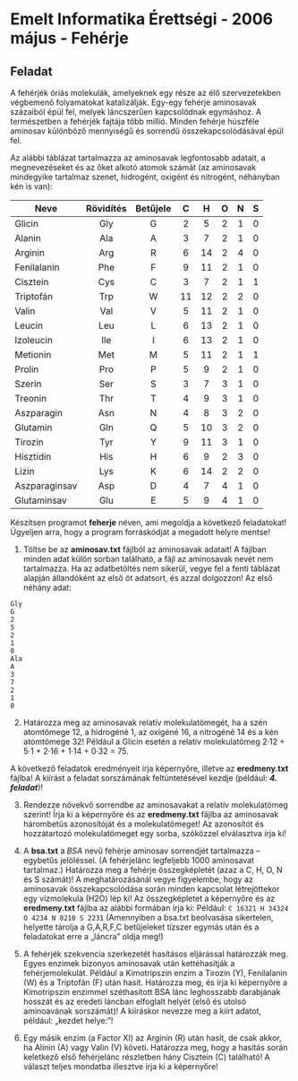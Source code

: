 # Emelt Informatika Érettségi - 2006 május - Fehérje

## Feladat
A fehérjék óriás molekulák, amelyeknek egy része az élő szervezetekben végbemenő folyamatokat katalizálják. Egy-egy fehérje aminosavak százaiból épül fel, melyek láncszerűen kapcsolódnak egymáshoz. A természetben a fehérjék fajtája több millió. Minden fehérje húszféle aminosav különböző mennyiségű és sorrendű összekapcsolódásával épül fel.

Az alábbi táblázat tartalmazza az aminosavak legfontosabb adatait, a megnevezéseket és az őket alkotó atomok számát (az aminosavak mindegyike tartalmaz szenet, hidrogént, oxigént és nitrogént, néhányban kén is van):


| Neve | Rövidítés | Betűjele |   C   |   H   |   O   |   N   |   S   |
| ---- | :-------: | :------: | :---: | :---: | :---: | :---: | :---: |
| Glicin | Gly | G | 2 | 5 | 2 | 1 | 0 |
| Alanin | Ala | A | 3 | 7 | 2 | 1 | 0 |
| Arginin | Arg | R | 6 | 14 | 2 | 4 | 0 |
| Fenilalanin | Phe | F | 9 | 11 | 2 | 1 | 0 |
| Cisztein | Cys | C | 3 | 7 | 2 | 1 | 1 |
| Triptofán | Trp | W | 11 | 12 | 2 | 2 | 0 |
| Valin | Val | V | 5 | 11 | 2 | 1 | 0 |
| Leucin | Leu | L | 6 | 13 | 2 | 1 | 0 |
| Izoleucin | Ile | I | 6 | 13 | 2 | 1 | 0 |
| Metionin | Met | M | 5 | 11 | 2 | 1 | 1 |
| Prolin | Pro | P | 5 | 9 | 2 | 1 | 0 |
| Szerin | Ser | S | 3 | 7 | 3 | 1 | 0 |
| Treonin | Thr | T | 4 | 9 | 3 | 1 | 0 |
| Aszparagin | Asn | N | 4 | 8 | 3 | 2 | 0 |
| Glutamin | Gln | Q | 5 | 10 | 3 | 2 | 0 |
| Tirozin | Tyr | Y | 9 | 11 | 3 | 1 | 0 |
| Hisztidin | His | H | 6 | 9 | 2 | 3 | 0 |
| Lizin | Lys | K | 6 | 14 | 2 | 2 | 0 |
| Aszparaginsav | Asp | D | 4 | 7 | 4 | 1 | 0 |
| Glutaminsav | Glu | E | 5 | 9 | 4 | 1 | 0 |

Készítsen programot **feherje** néven, ami megoldja a következő feladatokat! Ügyeljen arra, hogy a program forráskódját a megadott helyre mentse!

1. Töltse be az **aminosav.txt** fájlból az aminosavak adatait! A fájlban minden adat külön sorban található, a fájl az aminosavak nevét nem tartalmazza. Ha az adatbetöltés nem sikerül, vegye fel a fenti táblázat alapján állandóként az első öt adatsort, és azzal dolgozzon!
Az első néhány adat:
```
Gly
G
2
5
2
1
0
Ala
A
3
7
2
1
0
```

2. Határozza meg az aminosavak relatív molekulatömegét, ha a szén atomtömege 12, a hidrogéné 1, az oxigéné 16, a nitrogéné 14 és a kén atomtömege 32! Például a Glicin esetén a relatív molekulatömeg 2·12 + 5·1 + 2·16 + 1·14 + 0·32 = 75.

A következő feladatok eredményeit írja képernyőre, illetve az **eredmeny.txt** fájlba! A kiírást a feladat sorszámának feltüntetésével kezdje (például: **_4. feladat_**)!

3. Rendezze növekvő sorrendbe az aminosavakat a relatív molekulatömeg szerint! Írja ki a képernyőre és az **eredmeny.txt** fájlba az aminosavak hárombetűs azonosítóját és a molekulatömeget! Az azonosítót és hozzátartozó molekulatömeget egy sorba, szóközzel elválasztva írja ki!

4. A **bsa.txt** a _BSA_ nevű fehérje aminosav sorrendjét tartalmazza – egybetűs jelöléssel. (A fehérjelánc legfeljebb 1000 aminosavat tartalmaz.) Határozza meg a fehérje összegképletét (azaz a C, H, O, N és S számát)! A meghatározásánál vegye figyelembe, hogy az aminosavak összekapcsolódása során minden kapcsolat létrejöttekor egy vízmolekula (H2O) lép ki! Az összegképletet a képernyőre és az **eredmeny.txt** fájlba az alábbi formában írja ki:
Például: 
`C 16321 H 34324 O 4234 N 8210 S 2231`
(Amennyiben a bsa.txt beolvasása sikertelen, helyette tárolja a G,A,R,F,C betűjeleket tízszer egymás után és a feladatokat erre a „láncra” oldja meg!)

5. A fehérjék szekvencia szerkezetét hasításos eljárással határozzák meg. Egyes enzimek bizonyos aminosavak után kettéhasítják a fehérjemolekulát. Például a Kimotripszin enzim a Tirozin (Y), Fenilalanin (W) és a Triptofán (F) után hasít.
Határozza meg, és írja ki képernyőre a Kimotripszin enzimmel széthasított BSA lánc leghosszabb darabjának hosszát és az eredeti láncban elfoglalt helyét (első és utolsó aminoavának sorszámát)! A kiíráskor nevezze meg a kiírt adatot, például: „kezdet helye:”!

6. Egy másik enzim (a Factor XI) az Arginin (R) után hasít, de csak akkor, ha Alinin (A) vagy Valin (V) követi. Határozza meg, hogy a hasítás során keletkező első fehérjelánc részletben hány Cisztein (C) található! A választ teljes mondatba illesztve írja ki a képernyőre!
